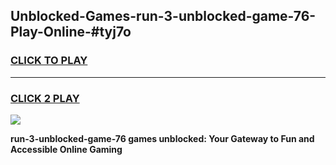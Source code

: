 
## Unblocked-Games-run-3-unblocked-game-76-Play-Online-#tyj7o
<h3>
<a href="https://premium.freeplayer.one?title=run-3-unblocked-game-76&ref=27F">CLICK TO PLAY</a></h3>
<hr>

<h3>
<a href="https://premium.freeplayer.one?title=run-3-unblocked-game-76&ref=27F">CLICK 2 PLAY</a>
  
</h3>

<a href="https://premium.freeplayer.one?title=run-3-unblocked-game-76&ref=27F"><img src="https://clearcache.store/games.png"></a>


**run-3-unblocked-game-76 games unblocked: Your Gateway to Fun and Accessible Online Gaming**
